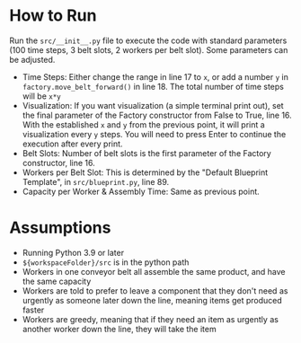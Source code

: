 # How to Run

Run the `src/__init__.py` file to execute the code with standard parameters (100 time steps, 3 belt slots, 2 workers per belt slot). Some parameters can be adjusted.

* Time Steps: Either change the range in line 17 to `x`, or add a number `y` in `factory.move_belt_forward()` in line 18. The total number of time steps will be `x*y`
* Visualization: If you want visualization (a simple terminal print out), set the final parameter of the Factory constructor from False to True, line 16. With the established `x` and `y` from the previous point, it will print a visualization every `y` steps. You will need to press Enter to continue the execution after every print.
* Belt Slots: Number of belt slots is the first parameter of the Factory constructor, line 16.
* Workers per Belt Slot: This is determined by the \"Default Blueprint Template\", in `src/blueprint.py`, line 89.
* Capacity per Worker & Assembly Time: Same as previous point.

# Assumptions

* Running Python 3.9 or later
* `${workspaceFolder}/src` is in the python path
* Workers in one conveyor belt all assemble the same product, and have the same capacity
* Workers are told to prefer to leave a component that they don't need as urgently as someone later down the line, meaning items get produced faster
* Workers are greedy, meaning that if they need an item as urgently as another worker down the line, they will take the item